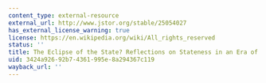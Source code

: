 ```yaml
---
content_type: external-resource
external_url: http://www.jstor.org/stable/25054027
has_external_license_warning: true
license: https://en.wikipedia.org/wiki/All_rights_reserved
status: ''
title: The Eclipse of the State? Reflections on Stateness in an Era of Globalization
uid: 3424a926-92b7-4361-995e-8a294367c119
wayback_url: ''
---
```

